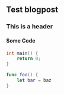 ## Test blogpost

### This is a header

#### Some Code

```c
int main() {
    return 0;
}
```

```swift
func foo() {
    let bar = baz
}
```
